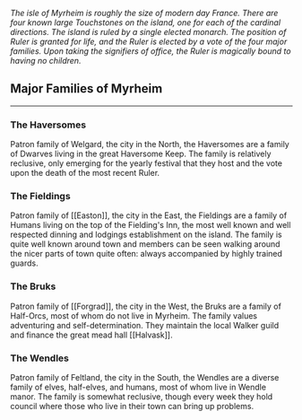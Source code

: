 *The isle of Myrheim is roughly the size of modern day France. There are four known large Touchstones on the island, one for each of the cardinal directions. The island is ruled by a single elected monarch. The position of Ruler is granted for life, and the Ruler is elected by a vote of the four major families. Upon taking the signifiers of office, the Ruler is magically bound to having no children.*

## Major Families of Myrheim
---
### The Haversomes

Patron family of Welgard, the city in the North, the Haversomes are a family of Dwarves living in the great Haversome Keep. The family is relatively reclusive, only emerging for the yearly festival that they host and the vote upon the death of the most recent Ruler.

### The Fieldings

Patron family of [[Easton]], the city in the East, the Fieldings are a family of Humans living on the top of the Fielding's Inn, the most well known and well respected dinning and lodgings establishment on the island. The family is quite well known around town and members can be seen walking around the nicer parts of town quite often: always accompanied by highly trained guards.

### The Bruks

Patron family of [[Forgrad]], the city in the West, the Bruks are a family of Half-Orcs, most of whom do not live in Myrheim. The family values adventuring and self-determination. They maintain the local Walker guild and finance the great mead hall [[Halvask]].

### The Wendles

Patron family of Feltland, the city in the South, the Wendles are a diverse family of elves, half-elves, and humans, most of whom live in Wendle manor. The family is somewhat reclusive, though every week they hold council where those who live in their town can bring up problems.